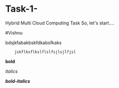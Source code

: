 # Task-1-
Hybrid Multi Cloud Computing Task 
So, let's start....


#Vishnu 

bdsjkfabakbskfdkabsfkaks

        jskflksflkslflslfsjlsjlfjsl
      
     
**bold**

_italics_

_**bold-italics**_
